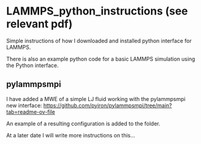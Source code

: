 # LAMMPS_python_instructions (see relevant pdf)
Simple instructions of how I downloaded and installed python interface for LAMMPS.

There is also an example python code for a basic LAMMPS simulation using the Python interface.

## pylammpsmpi

I have added a MWE of a simple LJ fluid working with the pylammpsmpi new interface: https://github.com/pyiron/pylammpsmpi/tree/main?tab=readme-ov-file

An example of a resulting configuration is added to the folder.

At a later date I will write more instructions on this...
